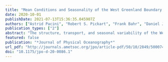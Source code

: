 ```yaml
---
title: "Mean Conditions and Seasonality of the West Greenland Boundary Current System near Cape Farewell"
date: 2020-10-01
publishDate: 2021-07-13T15:36:35.045907Z
authors: ["Astrid Pacini", "Robert S. Pickart", "Frank Bahr", "Daniel J. Torres", "Andrée L. Ramsey", "James Holte", "Johannes Karstensen", "Marilena Oltmanns", "Fiammetta Straneo", "Isabela Astiz Le Bras", "G. W. K. Moore", "M. Femke de Jong"]
publication_types: ["2"]
abstract: "The structure, transport, and seasonal variability of the West Greenland boundary current system near Cape Farewell are investigated using a high-resolution mooring array deployed from 2014 to 2018. The boundary current system is comprised of three components: the West Greenland Coastal Current, which advects cold and fresh Upper Polar Water (UPW); the West Greenland Current, which transports warm and salty Irminger Water (IW) along the upper slope and UPW at the surface; and the Deep Western Boundary Current, which advects dense overflow waters. Labrador Sea Water (LSW) is prevalent at the seaward side of the array within an offshore recirculation gyre and at the base of the West Greenland Current. The 4-yr mean transport of the full boundary current system is 31.1 ± 7.4 Sv (1 Sv ≡ 106 m3 s−1), with no clear seasonal signal. However, the individual water mass components exhibit seasonal cycles in hydrographic properties and transport. LSW penetrates the boundary current locally, through entrainment/mixing from the adjacent recirculation gyre, and also enters the current upstream in the Irminger Sea. IW is modified through air–sea interaction during winter along the length of its trajectory around the Irminger Sea, which converts some of the water to LSW. This, together with the seasonal increase in LSW entering the current, results in an anticorrelation in transport between these two water masses. The seasonality in UPW transport can be explained by remote wind forcing and subsequent adjustment via coastal trapped waves. Our results provide the first quantitatively robust observational description of the boundary current in the eastern Labrador Sea."
featured: false
publication: "*Journal of Physical Oceanography*"
url_pdf: "http://journals.ametsoc.org/jpo/article-pdf/50/10/2849/5000740/jpod200086.pdf"
doi: "10.1175/jpo-d-20-0086.1"
---
```


